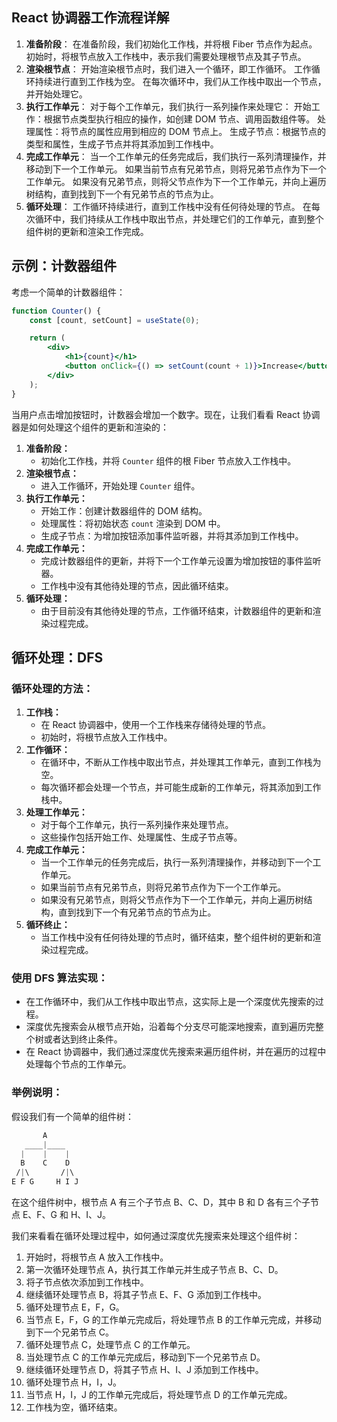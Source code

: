 ## React 协调器工作流程详解

1. **准备阶段**：
   在准备阶段，我们初始化工作栈，并将根 Fiber 节点作为起点。
   初始时，将根节点放入工作栈中，表示我们需要处理根节点及其子节点。
2. **渲染根节点**：
   开始渲染根节点时，我们进入一个循环，即工作循环。
   工作循环持续进行直到工作栈为空。
   在每次循环中，我们从工作栈中取出一个节点，并开始处理它。
3. **执行工作单元**：
   对于每个工作单元，我们执行一系列操作来处理它：
   开始工作：根据节点类型执行相应的操作，如创建 DOM 节点、调用函数组件等。
   处理属性：将节点的属性应用到相应的 DOM 节点上。
   生成子节点：根据节点的类型和属性，生成子节点并将其添加到工作栈中。
4. **完成工作单元**：
   当一个工作单元的任务完成后，我们执行一系列清理操作，并移动到下一个工作单元。
   如果当前节点有兄弟节点，则将兄弟节点作为下一个工作单元。
   如果没有兄弟节点，则将父节点作为下一个工作单元，并向上遍历树结构，直到找到下一个有兄弟节点的节点为止。
5. **循环处理**：
   工作循环持续进行，直到工作栈中没有任何待处理的节点。
   在每次循环中，我们持续从工作栈中取出节点，并处理它们的工作单元，直到整个组件树的更新和渲染工作完成。

## 示例：计数器组件

考虑一个简单的计数器组件：

```jsx
function Counter() {
	const [count, setCount] = useState(0);

	return (
		<div>
			<h1>{count}</h1>
			<button onClick={() => setCount(count + 1)}>Increase</button>
		</div>
	);
}
```

当用户点击增加按钮时，计数器会增加一个数字。现在，让我们看看 React 协调器是如何处理这个组件的更新和渲染的：

1. **准备阶段：**
   - 初始化工作栈，并将 `Counter` 组件的根 Fiber 节点放入工作栈中。
2. **渲染根节点：**
   - 进入工作循环，开始处理 `Counter` 组件。
3. **执行工作单元：**
   - 开始工作：创建计数器组件的 DOM 结构。
   - 处理属性：将初始状态 `count` 渲染到 DOM 中。
   - 生成子节点：为增加按钮添加事件监听器，并将其添加到工作栈中。
4. **完成工作单元：**
   - 完成计数器组件的更新，并将下一个工作单元设置为增加按钮的事件监听器。
   - 工作栈中没有其他待处理的节点，因此循环结束。
5. **循环处理：**
   - 由于目前没有其他待处理的节点，工作循环结束，计数器组件的更新和渲染过程完成。

## 循环处理：DFS

### 循环处理的方法：

1. **工作栈：**
   - 在 React 协调器中，使用一个工作栈来存储待处理的节点。
   - 初始时，将根节点放入工作栈中。
2. **工作循环：**
   - 在循环中，不断从工作栈中取出节点，并处理其工作单元，直到工作栈为空。
   - 每次循环都会处理一个节点，并可能生成新的工作单元，将其添加到工作栈中。
3. **处理工作单元：**
   - 对于每个工作单元，执行一系列操作来处理节点。
   - 这些操作包括开始工作、处理属性、生成子节点等。
4. **完成工作单元：**
   - 当一个工作单元的任务完成后，执行一系列清理操作，并移动到下一个工作单元。
   - 如果当前节点有兄弟节点，则将兄弟节点作为下一个工作单元。
   - 如果没有兄弟节点，则将父节点作为下一个工作单元，并向上遍历树结构，直到找到下一个有兄弟节点的节点为止。
5. **循环终止：**
   - 当工作栈中没有任何待处理的节点时，循环结束，整个组件树的更新和渲染过程完成。

### 使用 DFS 算法实现：

- 在工作循环中，我们从工作栈中取出节点，这实际上是一个深度优先搜索的过程。
- 深度优先搜索会从根节点开始，沿着每个分支尽可能深地搜索，直到遍历完整个树或者达到终止条件。
- 在 React 协调器中，我们通过深度优先搜索来遍历组件树，并在遍历的过程中处理每个节点的工作单元。

### 举例说明：

假设我们有一个简单的组件树：

```css
       A
   ____|____
  |    |    |
  B    C    D
 /|\       /|\
E F G     H I J
```

在这个组件树中，根节点 A 有三个子节点 B、C、D，其中 B 和 D 各有三个子节点 E、F、G 和 H、I、J。

我们来看看在循环处理过程中，如何通过深度优先搜索来处理这个组件树：

1. 开始时，将根节点 A 放入工作栈中。
2. 第一次循环处理节点 A，执行其工作单元并生成子节点 B、C、D。
3. 将子节点依次添加到工作栈中。
4. 继续循环处理节点 B，将其子节点 E、F、G 添加到工作栈中。
5. 循环处理节点 E，F，G。
6. 当节点 E，F，G 的工作单元完成后，将处理节点 B 的工作单元完成，并移动到下一个兄弟节点 C。
7. 循环处理节点 C，处理节点 C 的工作单元。
8. 当处理节点 C 的工作单元完成后，移动到下一个兄弟节点 D。
9. 继续循环处理节点 D，将其子节点 H、I、J 添加到工作栈中。
10. 循环处理节点 H，I，J。
11. 当节点 H，I，J 的工作单元完成后，将处理节点 D 的工作单元完成。
12. 工作栈为空，循环结束。
